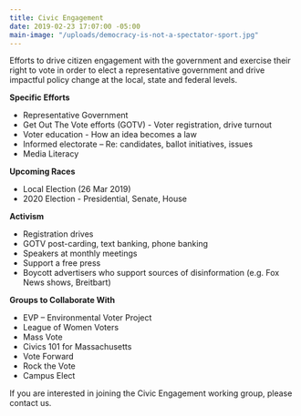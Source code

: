 ```yaml
---
title: Civic Engagement
date: 2019-02-23 17:07:00 -05:00
main-image: "/uploads/democracy-is-not-a-spectator-sport.jpg"
---
```


Efforts to drive citizen engagement with the government and exercise their right to vote in order to elect a representative government and drive impactful policy change at the local, state and federal levels. 

**Specific Efforts**
* Representative Government
* Get Out The Vote efforts (GOTV) - Voter registration, drive turnout
* Voter education - How an idea becomes a law
* Informed electorate – Re: candidates, ballot initiatives, issues
* Media Literacy

**Upcoming Races**
* Local Election (26 Mar 2019)
* 2020 Election - Presidential, Senate, House

**Activism**
* Registration drives
* GOTV post-carding, text banking, phone banking
* Speakers at monthly meetings
* Support a free press
* Boycott advertisers who support sources of disinformation (e.g. Fox News shows, Breitbart)

**Groups to Collaborate With**
* EVP – Environmental Voter Project
* League of Women Voters
* Mass Vote
* Civics 101 for Massachusetts
* Vote Forward
* Rock the Vote
* Campus Elect

If you are interested in joining the Civic Engagement working group, please contact us. 